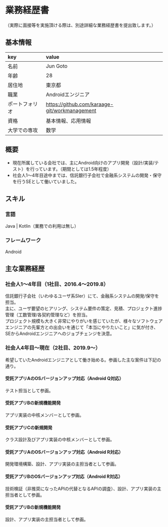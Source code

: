 # 業務経歴書

（実際に面接等を実施頂ける際は、別途詳細な業務経歴書を提出致します。）

## 基本情報
| key | value |
| :--- | :--- |
| 名前 | Jun Goto |
| 年齢 | 28 |
| 居住地 | 東京都 |
| 職業 | Androidエンジニア |
| ポートフォリオ | https://github.com/karaage-git/workmanagement |
| 資格 | 基本情報、応用情報 |
| 大学での専攻 | 数学 |

## 概要
* 現在所属している会社では、主にAndroid向けのアプリ開発（設計/実装/テスト）を行っています。（期間としては1.5年程度）
* 社会人1〜4年目途中までは、信託銀行子会社で金融系システムの開発・保守を行うSEとして働いていました。

## スキル
### 言語
Java | Kotlin（業務での利用は無し）

### フレームワーク
Android

## 主な業務経歴
### 社会人1〜4年目（1社目、2016.4〜2019.8）
信託銀行子会社（いわゆるユーザ系SIer）にて、金融系システムの開発/保守を担当。  
主に、ユーザ要望のヒアリング、システム要件の策定、見積、プロジェクト進捗管理（工数管理/各契約管理など）を担当。  
プロジェクト規模も大きく非常にやりがいを感じていたが、様々なソフトウェアエンジニアの先輩方との出会いを通じて「本当にやりたいこと」に気が付き、SEからAndroidエンジニアへのジョブチェンジを決意。

### 社会人4年目〜現在（2社目、2019.9〜）
希望していたAndroidエンジニアとして働き始める。参画した主な案件は下記の通り。
#### 受託アプリAのOSバージョンアップ対応（Android Q対応）
テスト担当として参画。
#### 受託アプリBの新規機能開発
アプリ実装の中核メンバーとして参画。
#### 受託アプリCの新規開発
クラス設計及びアプリ実装の中核メンバーとして参画。
#### 受託アプリAのOSバージョンアップ対応（Android R対応）
開発環境構築、設計、アプリ実装の主担当者として参画。
#### 受託アプリBのOSバージョンアップ対応（Android R対応）
技術検証（非推奨になったAPIの代替となるAPIの調査）、設計、アプリ実装の主担当者として参画。
#### 受託アプリBの新規機能開発
設計、アプリ実装の主担当者として参画。
